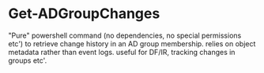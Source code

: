 # Get-ADGroupChanges
"Pure" powershell command (no dependencies, no special permissions etc') to retrieve change history in an AD group membership. relies on object metadata rather than event logs. useful for DF/IR, tracking changes in groups etc'.
